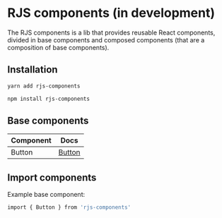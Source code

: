 # RJS components (in development)

The RJS components is a lib that provides reusable React components, divided in base components and composed components (that are a composition of base components).

## Installation

```sh
yarn add rjs-components
```

```sh
npm install rjs-components
```

## Base components

| Component | Docs                          |
| ----------| ------------------------------|
| Button    | [Button](docs/base/button.md) |

## Import components

Example base component:

```sh
import { Button } from 'rjs-components'
```